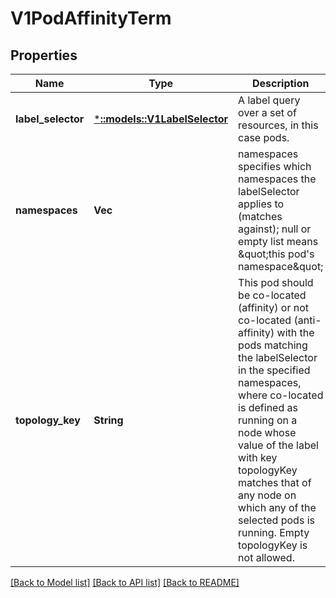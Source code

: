 # V1PodAffinityTerm

## Properties
Name | Type | Description | Notes
------------ | ------------- | ------------- | -------------
**label_selector** | [***::models::V1LabelSelector**](v1.LabelSelector.md) | A label query over a set of resources, in this case pods. | [optional] [default to null]
**namespaces** | **Vec<String>** | namespaces specifies which namespaces the labelSelector applies to (matches against); null or empty list means \&quot;this pod&#39;s namespace\&quot; | [optional] [default to null]
**topology_key** | **String** | This pod should be co-located (affinity) or not co-located (anti-affinity) with the pods matching the labelSelector in the specified namespaces, where co-located is defined as running on a node whose value of the label with key topologyKey matches that of any node on which any of the selected pods is running. Empty topologyKey is not allowed. | [default to null]

[[Back to Model list]](../README.md#documentation-for-models) [[Back to API list]](../README.md#documentation-for-api-endpoints) [[Back to README]](../README.md)


